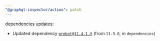 ```yaml
---
"@graphql-inspector/action": patch
---
```

dependencies updates:
  - Updated dependency [`probot@11.4.1` ↗︎](https://www.npmjs.com/package/probot/v/11.4.1) (from `11.3.0`, in `dependencies`)
